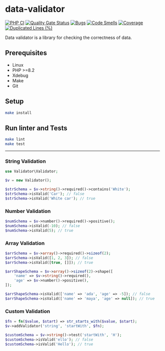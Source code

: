 # data-validator

[![PHP CI](https://github.com/behindthep/data-validator/actions/workflows/phpci.yml/badge.svg)](https://github.com/behindthep/data-validator/actions)
[![Quality Gate Status](https://sonarcloud.io/api/project_badges/measure?project=behindthep_data-validator&metric=alert_status)](https://sonarcloud.io/summary/new_code?id=behindthep_data-validator)
[![Bugs](https://sonarcloud.io/api/project_badges/measure?project=behindthep_data-validator&metric=bugs)](https://sonarcloud.io/summary/new_code?id=behindthep_data-validator)
[![Code Smells](https://sonarcloud.io/api/project_badges/measure?project=behindthep_data-validator&metric=code_smells)](https://sonarcloud.io/summary/new_code?id=behindthep_data-validator)
[![Coverage](https://sonarcloud.io/api/project_badges/measure?project=behindthep_data-validator&metric=coverage)](https://sonarcloud.io/summary/new_code?id=behindthep_data-validator)
[![Duplicated Lines (%)](https://sonarcloud.io/api/project_badges/measure?project=behindthep_data-validator&metric=duplicated_lines_density)](https://sonarcloud.io/summary/new_code?id=behindthep_data-validator)

Data validator is a library for checking the correctness of data.

## Prerequisites

* Linux
* PHP >=8.2
* Xdebug
* Make
* Git

## Setup

```bash
make install
```

## Run linter and Tests

```bash
make lint
make test
```

---

### String Validation

```php
use Validator\Validator;

$v = new Validator();

$strSchema = $v->string()->required()->contains('White');
$strSchema->isValid('Car'); // false
$strSchema->isValid('White car'); // true
```

### Number Validation

```php
$numSchema = $v->number()->required()->positive();
$numSchema->isValid(-10); // false
$numSchema->isValid(5); // true
```

### Array Validation

```php
$arrSchema = $v->array()->required()->sizeof(2);
$arrSchema->isValid([1, 2, 3]); // false
$arrSchema->isValid([true, []]); // true

$arrShapeSchema = $v->array()->sizeof(2)->shape([
    'name' => $v->string()->required(),
    'age' => $v->number()->positive(),
]);

$arrShapeSchema->isValid(['name' => 'ada', 'age' => -5]); // false
$arrShapeSchema->isValid(['name' => 'maya', 'age' => null]); // true
```

### Custom Validation

```php
$fn = fn($value, $start) => str_starts_with($value, $start);
$v->addValidator('string', 'startWith', $fn);

$customSchema = $v->string()->test('startWith', 'H');
$customSchema->isValid('ello'); // false
$customSchema->isValid('Hello'); // true
```

